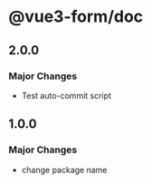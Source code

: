 # @vue3-form/doc

## 2.0.0

### Major Changes

- Test auto-commit script

## 1.0.0

### Major Changes

- change package name
